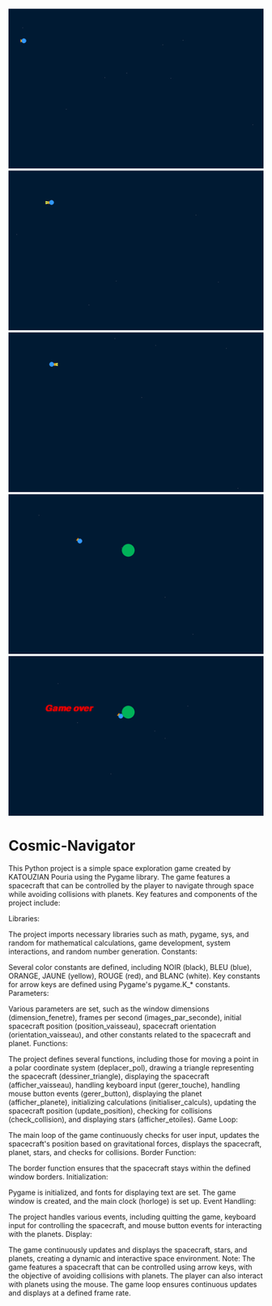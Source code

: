 ![Example Image](./pic1.png)
![Example Image](./pic2.png)
![Example Image](./pic3.png)
![Example Image](./pic4.png)
![Example Image](./pic5.png)

# Cosmic-Navigator

This Python project is a simple space exploration game created by KATOUZIAN Pouria using the Pygame library. The game features a spacecraft that can be controlled by the player to navigate through space while avoiding collisions with planets. Key features and components of the project include:

Libraries:

The project imports necessary libraries such as math, pygame, sys, and random for mathematical calculations, game development, system interactions, and random number generation.
Constants:

Several color constants are defined, including NOIR (black), BLEU (blue), ORANGE, JAUNE (yellow), ROUGE (red), and BLANC (white).
Key constants for arrow keys are defined using Pygame's pygame.K_* constants.
Parameters:

Various parameters are set, such as the window dimensions (dimension_fenetre), frames per second (images_par_seconde), initial spacecraft position (position_vaisseau), spacecraft orientation (orientation_vaisseau), and other constants related to the spacecraft and planet.
Functions:

The project defines several functions, including those for moving a point in a polar coordinate system (deplacer_pol), drawing a triangle representing the spacecraft (dessiner_triangle), displaying the spacecraft (afficher_vaisseau), handling keyboard input (gerer_touche), handling mouse button events (gerer_button), displaying the planet (afficher_planete), initializing calculations (initialiser_calculs), updating the spacecraft position (update_position), checking for collisions (check_collision), and displaying stars (afficher_etoiles).
Game Loop:

The main loop of the game continuously checks for user input, updates the spacecraft's position based on gravitational forces, displays the spacecraft, planet, stars, and checks for collisions.
Border Function:

The border function ensures that the spacecraft stays within the defined window borders.
Initialization:

Pygame is initialized, and fonts for displaying text are set. The game window is created, and the main clock (horloge) is set up.
Event Handling:

The project handles various events, including quitting the game, keyboard input for controlling the spacecraft, and mouse button events for interacting with the planets.
Display:

The game continuously updates and displays the spacecraft, stars, and planets, creating a dynamic and interactive space environment.
Note: The game features a spacecraft that can be controlled using arrow keys, with the objective of avoiding collisions with planets. The player can also interact with planets using the mouse. The game loop ensures continuous updates and displays at a defined frame rate.
